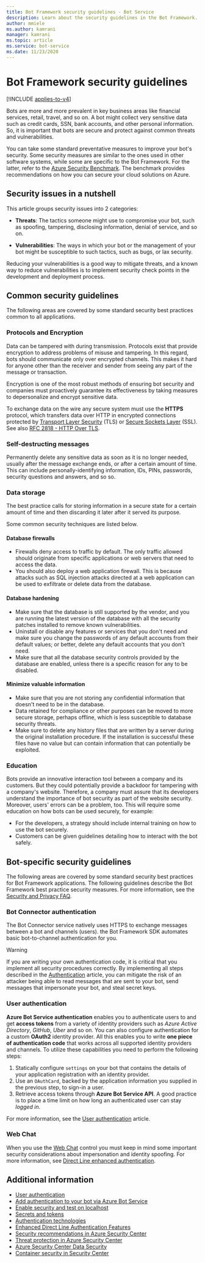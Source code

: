 ```yaml
---
title: Bot Framework security guidelines - Bot Service
description: Learn about the security guidelines in the Bot Framework.
author: mmiele
ms.author: kamrani
manager: kamrani
ms.topic: article
ms.service: bot-service
ms.date: 11/23/2020
---
```


# Bot Framework security guidelines

[!INCLUDE [applies-to-v4](../includes/applies-to-v4-current.md)]

Bots are more and more prevalent in key business areas like financial services, retail, travel, and so on. A bot might collect very sensitive data such as credit cards, SSN, bank accounts, and other personal information. So, it is important that bots are secure and protect against common threats and vulnerabilities.

You can take some standard preventative measures to improve your bot's security. Some security measures are similar to the ones used in other software systems, while some are specific to the Bot Framework. For the latter, refer to the [Azure Security Benchmark](../security-baseline.md). The benchmark provides recommendations on how you can secure your cloud solutions on Azure.

## Security issues in a nutshell

This article groups security issues into 2 categories:

- **Threats**: The tactics someone might use to compromise your bot, such as spoofing, tampering, disclosing information, denial of service, and so on.

- **Vulnerabilities**: The ways in which your bot or the management of your bot might be susceptible to such tactics, such as bugs, or lax security.

Reducing your vulnerabilities is a good way to mitigate threats, and a known way to reduce vulnerabilities is to implement security check points in the development and deployment process.

## Common security guidelines

The following areas are covered by some standard security best practices common to all applications.

### Protocols and Encryption

Data can be tampered with during transmission. Protocols exist that provide encryption to address problems of misuse and tampering.
In this regard, bots should communicate only over encrypted channels. This makes it hard for anyone other than the receiver and sender from seeing any part of the message or transaction.

Encryption is one of the most robust methods of ensuring bot security and companies must proactively guarantee its effectiveness by taking measures to
depersonalize and encrypt sensitive data.

To exchange data on the wire any secure system must use the **HTTPS** protocol, which transfers data over HTTP in encrypted connections protected by [Transport Layer Security](https://tools.ietf.org/html/rfc5246) (TLS) or [Secure Sockets Layer](https://tools.ietf.org/html/rfc6101) (SSL).  See also [RFC 2818 - HTTP Over TLS](https://tools.ietf.org/html/rfc2818).

### Self-destructing messages

Permanently delete any sensitive data as soon as it is no longer needed, usually after the message exchange ends, or after a certain amount of time. This can include personally-identifying information, IDs, PINs, passwords, security questions and answers, and so so.

### Data storage

The best practice calls for storing information in a secure state for a certain amount of time and then discarding it later after it served its purpose.

Some common security techniques are listed below.

#### Database firewalls

- Firewalls deny access to traffic by default. The only traffic allowed should originate from specific applications or web servers that need to access the data.
- You should also deploy a web application firewall. This is because attacks such as SQL injection attacks directed at a web application can be used to exfiltrate or delete data from the database.

#### Database hardening

- Make sure that the database is still supported by the vendor, and you are running the latest version of the database with all the security patches installed to remove known vulnerabilities.
- Uninstall or disable any features or services that you don't need and make sure you change the passwords of any default accounts from their default values; or better, delete any default accounts that you don't need.
- Make sure that all the database security controls provided by the database are enabled, unless there is a specific reason for any to be disabled.

#### Minimize valuable information

- Make sure that you are not storing any confidential information that doesn't need to be in the database.
- Data retained for compliance or other purposes can be moved to more secure storage, perhaps offline, which is less susceptible to database security threats.
- Make sure to delete any history files that are written by a server during the original installation procedure. If the installation is successful these files have no value but can contain information that can potentially be exploited.

### Education

Bots provide an innovative interaction tool between a company and its customers. But they could potentially provide a backdoor for tampering with a company's website. Therefore, a company must assure that its developers understand the importance of bot security as part of the website security. Moreover, users' errors can be a problem, too. This will require some education on how bots can be used securely, for example:

- For the developers, a strategy should include internal training on how to use the bot securely.
- Customers can be given guidelines detailing how to interact with the bot safely.

## Bot-specific security guidelines

The following areas are covered by some standard security best practices for Bot Framework applications.
The following guidelines describe the Bot Framework best practice security measures. For more information, see the [Security and Privacy FAQ](~/bot-service-resources-faq-security.md).

### Bot Connector authentication

The Bot Connector service natively uses HTTPS to exchange messages between a bot and channels (users). the Bot Framework SDK automates basic bot-to-channel authentication for you.

> [!WARNING]
> If you are writing your own authentication code, it is critical that you implement all security procedures correctly. By implementing all steps described in the [Authentication](~/rest-api/bot-framework-rest-connector-authentication.md) article, you can mitigate the risk of an attacker being able to read messages that are sent to your bot, send messages that impersonate your bot, and steal secret keys.

### User authentication

**Azure Bot Service authentication** enables you to authenticate users to and get **access tokens** from a variety of identity providers such as *Azure Active Directory*, *GitHub*, *Uber* and so on. You can also configure authentication for a custom **OAuth2** identity provider. All this enables you to write **one piece of authentication code** that works across all supported identity providers and channels. To utilize these capabilities you need to perform the following steps:

1. Statically configure `settings` on your bot that contains the details of your application registration with an identity provider.
1. Use an `OAuthCard`, backed by the application information you supplied in the previous step, to sign-in a user.
1. Retrieve access tokens through **Azure Bot Service API**. A good practice is to place a time limit on how long an authenticated user can stay *logged in*.

For more information, see the [User authentication](~/v4sdk/bot-builder-concept-authentication.md) article.

### Web Chat

When you use the [Web Chat](~/bot-service-channel-connect-webchat.md) control you must keep in mind some important security considerations about impersonation and identity spoofing. For more information, see [Direct Line enhanced authentication](bot-builder-security-enhanced.md).


## Additional information

- [User authentication](~/v4sdk/bot-builder-concept-authentication.md)
- [Add authentication to your bot via Azure Bot Service](~/v4sdk/bot-builder-authentication.md)
- [Enable security and test on localhost](~/bot-service-troubleshoot-authentication-problems.md#step-3-enable-security-and-test-on-localhost-)
- [Secrets and tokens](~/rest-api/bot-framework-rest-direct-line-3-0-authentication.md#secrets-and-tokens)
- [Authentication technologies](~/rest-api/bot-framework-rest-connector-authentication.md#authentication-technologies)
- [Enhanced Direct Line Authentication Features](https://blog.botframework.com/2018/09/25/enhanced-direct-line-authentication-features)
- [Security recommendations in Azure Security Center](https://docs.microsoft.com/azure/security-center/security-center-recommendations)
- [Threat protection in Azure Security Center](https://docs.microsoft.com/azure/security-center/threat-protection)
- [Azure Security Center Data Security](https://docs.microsoft.com/azure/security-center/security-center-data-security)
- [Container security in Security Center](https://docs.microsoft.com/azure/security-center/container-security)
